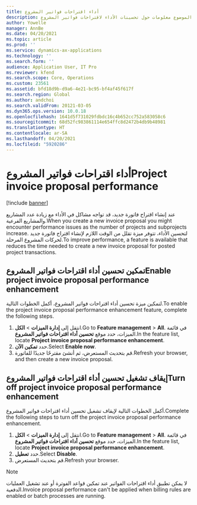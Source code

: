 ```yaml
---
title: أداء اقتراحات فواتير المشروع
description: يوفر هذا الموضوع معلومات حول تحسينات الأداء لاقتراحات فواتير المشروع.
author: Yowelle
manager: AnnBe
ms.date: 04/20/2021
ms.topic: article
ms.prod: ''
ms.service: dynamics-ax-applications
ms.technology: ''
ms.search.form: ''
audience: Application User, IT Pro
ms.reviewer: kfend
ms.search.scope: Core, Operations
ms.custom: 23561
ms.assetid: bfd18d9b-d9a6-4e21-bc95-bf4af45f617f
ms.search.region: Global
ms.author: andchoi
ms.search.validFrom: 20121-03-05
ms.dyn365.ops.version: 10.0.18
ms.openlocfilehash: 1641d5f731029fdbdc16c4b652cc752a583058c6
ms.sourcegitcommit: 68d52fc983861114e654ffc8d2472b4db9b48981
ms.translationtype: HT
ms.contentlocale: ar-SA
ms.lasthandoff: 04/20/2021
ms.locfileid: "5920286"
---
```

# <a name="project-invoice-proposal-performance"></a><span data-ttu-id="2aacc-103">أداء اقتراحات فواتير المشروع</span><span class="sxs-lookup"><span data-stu-id="2aacc-103">Project invoice proposal performance</span></span>

[!include [banner](../includes/banner.md)]

<span data-ttu-id="2aacc-104">عند إنشاء اقتراح فاتورة جديد، قد تواجه مشاكل في الأداء مع زيادة عدد المشاريع والمشاريع الفرعية.</span><span class="sxs-lookup"><span data-stu-id="2aacc-104">When you create a new invoice proposal you might encounter performance issues as the number of projects and subprojects increase.</span></span> <span data-ttu-id="2aacc-105">لتحسين الأداء، تتوفر ميزة تقلل من الوقت اللازم لإنشاء اقتراح فاتورة جديد لحركات المشروع المرحلة.</span><span class="sxs-lookup"><span data-stu-id="2aacc-105">To improve performance, a feature is available that reduces the time needed to create a new invoice proposal for posted project transactions.</span></span>

## <a name="enable-project-invoice-proposal-performance-enhancement"></a><span data-ttu-id="2aacc-106">تمكين تحسين أداء اقتراحات فواتير المشروع</span><span class="sxs-lookup"><span data-stu-id="2aacc-106">Enable project invoice proposal performance enhancement</span></span>
<span data-ttu-id="2aacc-107">لتمكين ميزة تحسين أداء اقتراحات فواتير المشروع، أكمل الخطوات التالية.</span><span class="sxs-lookup"><span data-stu-id="2aacc-107">To enable the project invoice proposal performance enhancement feature, complete the following steps.</span></span>

1.  <span data-ttu-id="2aacc-108">انتقل إلى **إدارة الميزات** > **الكل**.</span><span class="sxs-lookup"><span data-stu-id="2aacc-108">Go to **Feature management** > **All**.</span></span> <span data-ttu-id="2aacc-109">في قائمة الميزات، حدد موقع **تحسين أداء اقتراحات فواتير المشروع**.</span><span class="sxs-lookup"><span data-stu-id="2aacc-109">In the feature list, locate **Project invoice proposal performance enhancement**.</span></span>
2.  <span data-ttu-id="2aacc-110">حدد **تمكين الآن**.</span><span class="sxs-lookup"><span data-stu-id="2aacc-110">Select **Enable now**.</span></span>
3.  <span data-ttu-id="2aacc-111">قم بتحديث المستعرض، ثم أنشئ مقترحًا جديدًا للفاتورة.</span><span class="sxs-lookup"><span data-stu-id="2aacc-111">Refresh your browser, and then create a new invoice proposal.</span></span>

## <a name="turn-off-project-invoice-proposal-performance-enhancement"></a><span data-ttu-id="2aacc-112">إيقاف تشغيل تحسين أداء اقتراحات فواتير المشروع</span><span class="sxs-lookup"><span data-stu-id="2aacc-112">Turn off project invoice proposal performance enhancement</span></span>
<span data-ttu-id="2aacc-113">أكمل الخطوات التالية لإيقاف تشغيل تحسين أداء اقتراحات فواتير المشروع.</span><span class="sxs-lookup"><span data-stu-id="2aacc-113">Complete the following steps to turn off the project invoice proposal performance enhancement.</span></span>

1.  <span data-ttu-id="2aacc-114">انتقل إلى **إدارة الميزات** > **الكل**.</span><span class="sxs-lookup"><span data-stu-id="2aacc-114">Go to **Feature management** > **All**.</span></span> <span data-ttu-id="2aacc-115">في قائمة الميزات، حدد موقع **تحسين أداء اقتراحات فواتير المشروع**.</span><span class="sxs-lookup"><span data-stu-id="2aacc-115">In the feature list, locate **Project invoice proposal performance enhancement**.</span></span>
2.  <span data-ttu-id="2aacc-116">حدد **تعطيل**.</span><span class="sxs-lookup"><span data-stu-id="2aacc-116">Select **Disable**.</span></span>
3.  <span data-ttu-id="2aacc-117">قم بتحديث المستعرض.</span><span class="sxs-lookup"><span data-stu-id="2aacc-117">Refresh your browser.</span></span>

> [!NOTE]
> <span data-ttu-id="2aacc-118">لا يمكن تطبيق أداء اقتراحات الفواتير عند تمكين قواعد الفوترة أو عند تشغيل العمليات الدفعية.</span><span class="sxs-lookup"><span data-stu-id="2aacc-118">Invoice proposal performance can't be applied when billing rules are enabled or batch processes are running.</span></span>
